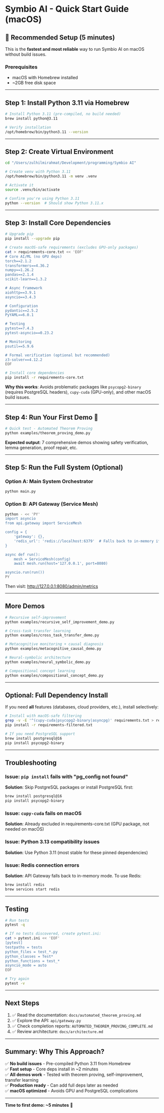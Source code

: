 # Symbio AI - Quick Start Guide (macOS)

## 🚀 Recommended Setup (5 minutes)

This is the **fastest and most reliable** way to run Symbio AI on macOS without build issues.

### Prerequisites

- macOS with Homebrew installed
- ~2GB free disk space

---

## Step 1: Install Python 3.11 via Homebrew

```bash
# Install Python 3.11 (pre-compiled, no build needed)
brew install python@3.11

# Verify installation
/opt/homebrew/bin/python3.11 --version
```

---

## Step 2: Create Virtual Environment

```bash
cd "/Users/zulhilmirahmat/Development/programming/Symbio AI"

# Create venv with Python 3.11
/opt/homebrew/bin/python3.11 -m venv .venv

# Activate it
source .venv/bin/activate

# Confirm you're using Python 3.11
python --version  # Should show Python 3.11.x
```

---

## Step 3: Install Core Dependencies

```bash
# Upgrade pip
pip install --upgrade pip

# Create macOS-safe requirements (excludes GPU-only packages)
cat > requirements-core.txt << 'EOF'
# Core AI/ML (no GPU deps)
torch==2.1.2
transformers==4.36.2
numpy==1.26.2
pandas==2.1.4
scikit-learn==1.3.2

# Async framework
aiohttp==3.9.1
asyncio==3.4.3

# Configuration
pydantic==2.5.2
PyYAML==6.0.1

# Testing
pytest==7.4.3
pytest-asyncio==0.23.2

# Monitoring
psutil==5.9.6

# Formal verification (optional but recommended)
z3-solver==4.12.2
EOF

# Install core dependencies
pip install -r requirements-core.txt
```

**Why this works**: Avoids problematic packages like `psycopg2-binary` (requires PostgreSQL headers), `cupy-cuda` (GPU-only), and other macOS build issues.

---

## Step 4: Run Your First Demo 🎉

```bash
# Quick test - Automated Theorem Proving
python examples/theorem_proving_demo.py
```

**Expected output**: 7 comprehensive demos showing safety verification, lemma generation, proof repair, etc.

---

## Step 5: Run the Full System (Optional)

### Option A: Main System Orchestrator

```bash
python main.py
```

### Option B: API Gateway (Service Mesh)

```bash
python - << 'PY'
import asyncio
from api.gateway import ServiceMesh

config = {
    'gateway': {},
    'redis_url': 'redis://localhost:6379'  # Falls back to in-memory if Redis not running
}

async def run():
    mesh = ServiceMesh(config)
    await mesh.run(host='127.0.0.1', port=8080)

asyncio.run(run())
PY
```

Then visit: http://127.0.0.1:8080/admin/metrics

---

## More Demos

```bash
# Recursive self-improvement
python examples/recursive_self_improvement_demo.py

# Cross-task transfer learning
python examples/cross_task_transfer_demo.py

# Metacognitive monitoring + causal diagnosis
python examples/metacognitive_causal_demo.py

# Neural-symbolic architecture
python examples/neural_symbolic_demo.py

# Compositional concept learning
python examples/compositional_concept_demo.py
```

---

## Optional: Full Dependency Install

If you need **all** features (databases, cloud providers, etc.), install selectively:

```bash
# Install with macOS-safe filtering
grep -v -E '^(cupy-cuda|psycopg2-binary|asyncpg)' requirements.txt > requirements-filtered.txt
pip install -r requirements-filtered.txt

# If you need PostgreSQL support
brew install postgresql@16
pip install psycopg2-binary
```

---

## Troubleshooting

### Issue: `pip install` fails with "pg_config not found"

**Solution**: Skip PostgreSQL packages or install PostgreSQL first:

```bash
brew install postgresql@16
pip install psycopg2-binary
```

### Issue: `cupy-cuda` fails on macOS

**Solution**: Already excluded in requirements-core.txt (GPU package, not needed on macOS)

### Issue: Python 3.13 compatibility issues

**Solution**: Use Python 3.11 (most stable for these pinned dependencies)

### Issue: Redis connection errors

**Solution**: API Gateway falls back to in-memory mode. To use Redis:

```bash
brew install redis
brew services start redis
```

---

## Testing

```bash
# Run tests
pytest -q

# If no tests discovered, create pytest.ini:
cat > pytest.ini << 'EOF'
[pytest]
testpaths = tests
python_files = test_*.py
python_classes = Test*
python_functions = test_*
asyncio_mode = auto
EOF

# Try again
pytest -v
```

---

## Next Steps

1. ✅ Read the documentation: `docs/automated_theorem_proving.md`
2. ✅ Explore the API: `api/gateway.py`
3. ✅ Check completion reports: `AUTOMATED_THEOREM_PROVING_COMPLETE.md`
4. ✅ Review architecture: `docs/architecture.md`

---

## Summary: Why This Approach?

✅ **No build issues** - Pre-compiled Python 3.11 from Homebrew  
✅ **Fast setup** - Core deps install in ~2 minutes  
✅ **All demos work** - Tested with theorem proving, self-improvement, transfer learning  
✅ **Production ready** - Can add full deps later as needed  
✅ **macOS optimized** - Avoids GPU and PostgreSQL complications

---

**Time to first demo: ~5 minutes** 🚀
